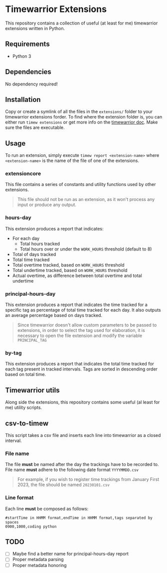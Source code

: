 # Timewarrior Extensions
This repository contains a collection of useful (at least for me) timewarrior extensions written in Python.

## Requirements
* Python 3

## Dependencies
No dependency required!

## Installation
Copy or create a symlink of all the files in the `extensions/` folder to your timewarrior extensions forder. 
To find where the extension folder is, you can either run `timew extensions` or get more info on the [timewarrior doc](https://timewarrior.net/docs/api/).
Make sure the files are executable.

## Usage
To run an extension, simply execute `timew report <extension-name>` where `<extension-name>` is the name of the file of one of the extensions.

### extensioncore
This file contains a series of constants and utility functions used by other extensions.
> This file should not be run as an extension, as it won't process any input or produce any output.

### hours-day
This extension produces a report that indicates:
* For each day
    * Total hours tracked
    * Total hours over or under the `WORK_HOURS` threshold (default to 8)
* Total of days tracked
* Total time tracked
* Total overtime tracked, based on `WORK_HOURS` threshold
* Total undertime tracked, based on `WORK_HOURS` threshold
* Actual overtime, as difference between total overtime and total undertime

### principal-hours-day
This extension produces a report that indicates the time tracked for a specific tag as percentage of total time tracked for each day. It also outputs an average percentage based on days tracked.
> Since timewarrior doesn't allow custom parameters to be passed to extensions, in order to select the tag used for elaboration, it is necessary to open the file extension and modify the variable `PRINCIPAL_TAG`

### by-tag
This extension produces a report that indicates the total time tracked for each tag present in tracked intervals. Tags are sorted in descending order based on total time.

## Timewarrior utils
Along side the extensions, this repository contains some useful (al least for me) utility scripts.

## csv-to-timew
This script takes a csv file and inserts each line into timewarrior as a closed interval.

### File name
The file **must** be named after the day the trackings have to be recorded to. File name **must** adhere to the following date format `YYYYMMDD.csv`
> For example, if you wish to register time trackings from January First 2023, the file should be named `20230101.csv`

### Line format
Each line **must** be composed as follows:
```csv
#startTime in HHMM format,endTime in HHMM format,tags separated by spaces
0900,1000,coding python
```

## TODO
- [ ] Maybe find a better name for principal-hours-day report
- [ ] Proper metadata parsing
- [ ] Proper metadata honoring
